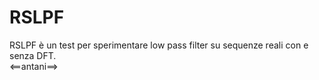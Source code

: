 # RSLPF
RSLPF è un test per sperimentare low pass filter su sequenze reali con e senza DFT.
<br/><==antani==>
